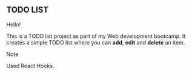 ## TODO LIST

Hello!

This is a TODO list project as part of my Web development bootcamp. It creates a simple TODO list where you can **add**, **edit** and  **delete** an item.

> [!NOTE]
Used React Hooks.
